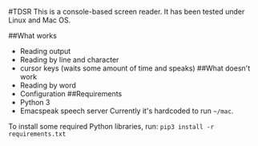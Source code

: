 #TDSR
This is a console-based screen reader.
It has been tested under Linux and Mac OS.

##What works
* Reading output
* Reading by line and character
* cursor keys (waits some amount of time and speaks)
##What doesn't work
* Reading by word
* Configuration
##Requirements
* Python 3
* Emacspeak speech server
Currently it's hardcoded to run ```~/mac```.

To install some required Python libraries, run:
```pip3 install -r requirements.txt```
